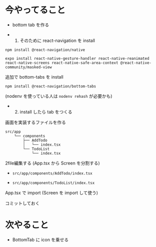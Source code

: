 # 今やってること

- bottom tab を作る

- 1. そのために react-navigation を install

```
npm install @react-navigation/native

expo install react-native-gesture-handler react-native-reanimated react-native-screens react-native-safe-area-context @react-native-community/masked-view
```

追加で bottom-tabs を install

```
npm install @react-navigation/bottom-tabs
```

(nodenv を使っている人は `nodenv rehash` が必要かも)

- 2. install したら tab をつくる

画面を実装するファイルを作る

```
src/app
    └── components
        ├── AddTodo
        │   └── index.tsx
        └── TodoList
            └── index.tsx
```

2file編集する
(App.tsx から Screen を分割する)

- `src/app/components/AddTodo/index.tsx`

- `src/app/components/TodoList/index.tsx`

App.tsx で import
(Screen を import して使う)

コミットしておく

# 次やること

- BottomTab に icon を乗せる

